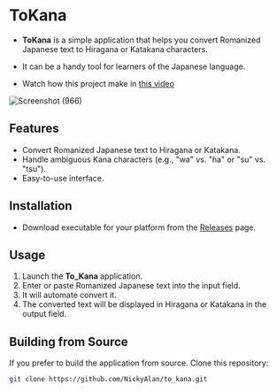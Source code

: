 # ToKana

- **ToKana** is a simple application that helps you convert Romanized Japanese text to Hiragana or Katakana characters. 
- It can be a handy tool for learners of the Japanese language.

- Watch how this project make in [this video](https://youtu.be/KQiiscTnsVM)

![Screenshot (966)](https://github.com/NickyAlan/to_kana/assets/97141979/caf1441d-91bc-4fa8-be2a-524699267de6)

## Features

- Convert Romanized Japanese text to Hiragana or Katakana.
- Handle ambiguous Kana characters (e.g., "wa" vs. "ha" or "su" vs. "tsu").
- Easy-to-use interface.

## Installation
- Download executable for your platform from the [Releases](https://github.com/NickyAlan/to_Kana/releases) page.

## Usage

1. Launch the **To_Kana** application.
2. Enter or paste Romanized Japanese text into the input field.
3. It will automate convert it.
4. The converted text will be displayed in Hiragana or Katakana in the output field.

## Building from Source

If you prefer to build the application from source. Clone this repository:

   ```bash
   git clone https://github.com/NickyAlan/to_kana.git
   ```
